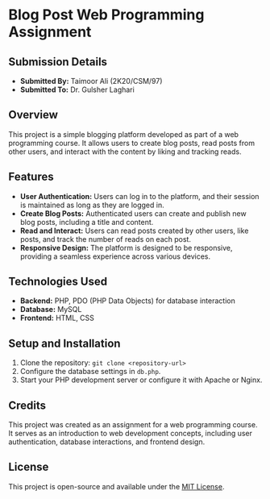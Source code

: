 # Blog Post Web Programming Assignment

## Submission Details

- **Submitted By:** Taimoor Ali (2K20/CSM/97)
- **Submitted To:** Dr. Gulsher Laghari

## Overview

This project is a simple blogging platform developed as part of a web programming course. It allows users to create blog posts, read posts from other users, and interact with the content by liking and tracking reads.

## Features

- **User Authentication:** Users can log in to the platform, and their session is maintained as long as they are logged in.
- **Create Blog Posts:** Authenticated users can create and publish new blog posts, including a title and content.
- **Read and Interact:** Users can read posts created by other users, like posts, and track the number of reads on each post.
- **Responsive Design:** The platform is designed to be responsive, providing a seamless experience across various devices.

## Technologies Used

- **Backend:** PHP, PDO (PHP Data Objects) for database interaction
- **Database:** MySQL
- **Frontend:** HTML, CSS

## Setup and Installation

1. Clone the repository: `git clone <repository-url>`
2. Configure the database settings in `db.php`.
3. Start your PHP development server or configure it with Apache or Nginx.

## Credits

This project was created as an assignment for a web programming course. It serves as an introduction to web development concepts, including user authentication, database interactions, and frontend design.

## License

This project is open-source and available under the [MIT License](LICENSE).
